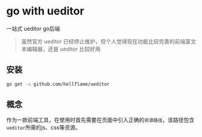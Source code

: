 # go with ueditor

一站式 ueditor go后端

> 虽然官方 ueditor 已经停止维护，但个人觉得现在功能比较完善的前端富文本编辑器，还是 ueditor 比较好用

## 安装

```bash
go get -u github.com/hellflame/ueditor
```

## 概念

作为一款前端工具，在使用时首先需要在页面中引入正确的`资源路径`，该路径包含`ueditor`所需的js、css等资源。
